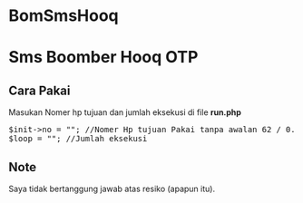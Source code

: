 # BomSmsHooq
# Sms Boomber Hooq OTP

## Cara Pakai
Masukan Nomer hp tujuan dan jumlah eksekusi di file <b>run.php</b>

<pre>$init->no = ""; //Nomer Hp tujuan Pakai tanpa awalan 62 / 0. contoh 81xxxxxxx
$loop = ""; //Jumlah eksekusi</pre>

## Note
Saya tidak bertanggung jawab atas resiko (apapun itu).

